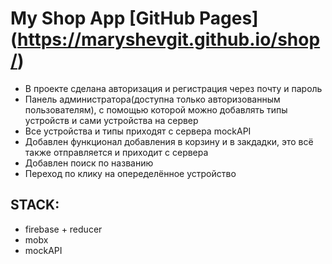 # My Shop App [GitHub Pages] (https://maryshevgit.github.io/shop/)

- В проекте сделана авторизация и регистрация через почту и пароль
- Панель администратора(доступна только авторизованным пользователям), с помощью которой можно добавлять типы устройств и сами устройства на сервер
- Все устройства и типы приходят с сервера mockAPI 
- Добавлен функционал добавления в корзину и в закдадки, это всё также отправляется и приходит с сервера
- Добавлен поиск по названию
- Переход по клику на опеределённое устройство

## STACK: 
- firebase + reducer 
- mobx 
- mockAPI
 


